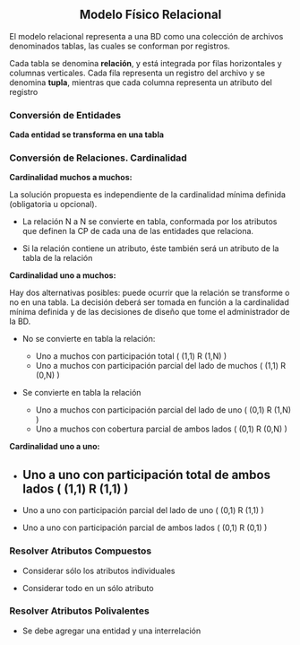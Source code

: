 <div>
<h2 align="center">Modelo Físico Relacional</h2>
</div>

El modelo relacional representa a una BD como una colección de archivos denominados tablas, las cuales se conforman por registros.

Cada tabla se denomina **relación**, y está integrada por filas horizontales y columnas verticales. Cada fila representa un registro del archivo y se denomina **tupla**, mientras que cada columna representa un atributo del registro

### Conversión de Entidades
**Cada entidad se transforma en una tabla**


### Conversión de Relaciones. Cardinalidad

**Cardinalidad muchos a muchos:**

La solución propuesta es independiente de la cardinalidad mínima definida (obligatoria u opcional).

- La relación N a N se convierte en tabla, conformada por los atributos que definen la CP de cada una de las entidades que relaciona.

- Si la relación contiene un atributo, éste también será un atributo de la tabla de la relación

**Cardinalidad uno a muchos:**

Hay dos alternativas posibles: puede ocurrir que la relación se transforme o no en una tabla. La decisión deberá ser tomada en función a la cardinalidad mínima definida y de las decisiones de diseño que tome el administrador de la BD.

- No se convierte en tabla la relación: 

	- Uno a muchos con participación total ( (1,1) R (1,N) )
	- Uno a muchos con participación parcial del lado de muchos ( (1,1) R (0,N) )

- Se convierte en tabla la relación
	- Uno a muchos con participación parcial del lado de uno ( (0,1) R (1,N) )
	- Uno a muchos con cobertura parcial de ambos lados ( (0,1) R (0,N) )
	
**Cardinalidad uno a uno:**

- Uno a uno con participación total de ambos lados ( (1,1) R (1,1) )
	- 

- Uno a uno con participación parcial del lado de uno ( (0,1) R (1,1) )

- Uno a uno con participación parcial de ambos lados ( (0,1) R (0,1) )

### Resolver Atributos Compuestos

- Considerar sólo los atributos individuales

- Considerar todo en un sólo atributo

### Resolver Atributos Polivalentes

- Se debe agregar una entidad y una interrelación	


